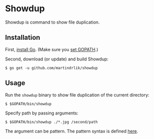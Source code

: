 # Showdup

Showdup is command to show file duplication.


## Installation

First, [install Go](http://golang.org/doc/install).
(Make sure you [set GOPATH](http://golang.org/doc/code.html).)

Second, download (or update) and build Showdup:

	$ go get -u github.com/martindrlik/showdup


## Usage

Run the `showdup` binary to show file duplication of the current directory:

	$ $GOPATH/bin/showdup

Specify path by passing arguments:

	$ $GOPATH/bin/showdup ./*.jpg /second/path

The argument can be pattern. The pattern syntax is defined [here](http://golang.org/pkg/path/filepath/#Match).
